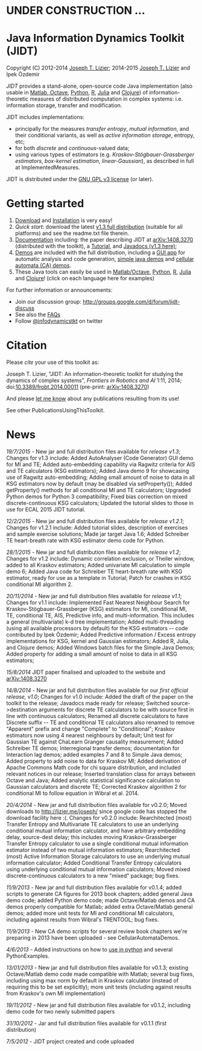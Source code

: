 # UNDER CONSTRUCTION ...

# Java Information Dynamics Toolkit (JIDT)

Copyright (C) 2012-2014 [Joseph T. Lizier](http://lizier.me/joseph/); 2014-2015 [Joseph T. Lizier](http://lizier.me/joseph/) and Ipek Özdemir

*JIDT* provides a stand-alone, open-source code Java implementation (also usable in [Matlab, Octave](UseInOctaveMatlab.md), [Python](UseInPython.md), [R](UseInR.md), [Julia](UseInJulia.md) and [Clojure](UseInClojure.md)) of information-theoretic measures of distributed computation in complex systems: i.e. information storage, transfer and modification.

JIDT includes implementations:
 * principally for the measures *transfer entropy*, *mutual information*, and their conditional variants, as well as *active information storage*, entropy, etc;
 * for both _discrete_ and _continuous_-valued data;
 * using various types of estimators (e.g. _Kraskov-Stögbauer-Grassberger estimators_, _box-kernel estimation_, _linear-Gaussian_),
as described in full at ImplementedMeasures.

JIDT is distributed under the [GNU GPL v3 license](http://www.gnu.org/licenses/gpl.html) (or later).

# Getting started

 1. [Download](Downloads.md) and [Installation](Installation.md) is very easy!
   1. _Quick start_: download the latest [v1.3 full distribution](http://lizier.me/joseph/software/jidt/download.php?file=infodynamics-dist-1.3.zip) (suitable for all platforms) and see the readme.txt file therein.
 1. [Documentation](Documentation.md) including: the paper describing JIDT at [arXiv:1408.3270](http://arxiv.org/abs/1408.3270) (distributed with the toolkit), a [Tutorial](Tutorial.md), and [Javadocs (v1.3 here)](http://lizier.me/joseph/software/jidt/javadocs/v1.3/);
 1. [Demos](Demos.md) are included with the full distribution, including a [GUI app](AutoAnalyser.md) for automatic analysis and code generation, [simple java demos](SimpleJavaExamples.md) and [cellular automata (CA) demos](CellularAutomataDemos.md).
  1. These Java tools can easily be used in [Matlab/Octave](OctaveMatlabExamples.md), [Python](PythonExamples.md), [R](R_Examples.md), [Julia](JuliaExamples.md) and [Clojure](Clojure_Examples.md)! (click on each language here for examples)

For further information or announcements:
 * Join our discussion group: http://groups.google.com/d/forum/jidt-discuss
 * See also the [FAQs](FAQs.md)
 * Follow [@infodynamicstkt](http://twitter.com/infodynamicstkt) on twitter

# Citation

Please *cite* your use of this toolkit as:

Joseph T. Lizier, "JIDT: An information-theoretic toolkit for studying the dynamics of complex systems", _Frontiers in Robotics and AI_ 1:11, 2014; doi:[10.3389/frobt.2014.00011](http://dx.doi.org/10.3389/frobt.2014.00011) (pre-print: [arXiv:1408.3270](http://arxiv.org/abs/1408.3270))

And please [let me know](mailto:joseph.lizier_AT_gmail.com.md) about any publications resulting from its use!

See other PublicationsUsingThisToolkit.

# News

_19/7/2015_ - New jar and full distribution files available for *release v1.3*; Changes for v1.3 include:
Added AutoAnalyser (Code Generator) GUI demo for MI and TE;
Added auto-embedding capability via Ragwitz criteria for AIS and TE calculators (KSG estimators);
Added Java demo 9 for showcasing use of Ragwitz auto-embedding;
Adding small amount of noise to data in all KSG estimators now by default (may be disabled via setProperty());
Added getProperty() methods for all conditional MI and TE calculators;
Upgraded Python demos for Python 3 compatibility;
Fixed bias correction on mixed discrete-continuous KSG calculators;
Updated the tutorial slides to those in use for ECAL 2015 JIDT tutorial.

_12/2/2015_ - New jar and full distribution files available for *release v1.2.1*; Changes for v1.2.1 include:
Added tutorial slides, description of exercises and sample exercise solutions;
Made jar target Java 1.6;
Added Schreiber TE heart-breath rate with KSG estimator demo code for Python.

_28/1/2015_ - New jar and full distribution files available for *release v1.2*; Changes for v1.2 include:
Dynamic correlation exclusion, or Theiler window, added to all Kraskov estimators;
Added univariate MI calculation to simple demo 6;
Added Java code for Schreiber TE heart-breath rate with KSG estimator, ready for use as a template in Tutorial;
Patch for crashes in KSG conditional MI algorithm 2.

_20/11/2014_ - New jar and full distribution files available for *release v1.1*; Changes for v1.1 include:
Implemented Fast Nearest Neighbour Search for Kraskov-Stögbauer-Grassberger (KSG) estimators for MI, conditional MI, TE, conditional TE, AIS, Predictive info, and multi-information. This includes a general (multivariate) k-d tree implementation;
Added multi-threading (using all available processors by default) for the KSG estimators -- code contributed by Ipek Özdemir;
Added Predictive information / Excess entropy implementations for KSG, kernel and Gaussian estimators;
Added R, Julia, and Clojure demos;
Added Windows batch files for the Simple Java Demos;
Added property for adding a small amount of noise to data in all KSG estimators;

_15/8/2014_ JIDT paper finalised and uploaded to the website and [arXiv:1408.3270](http://arxiv.org/abs/1408.3270)

_14/8/2014_ - New jar and full distribution files available for our *first official release, v1.0*; Changes for v1.0 include: Added the draft of the paper on the toolkit to the release;
Javadocs made ready for release;
Switched source->destination arguments for discrete TE calculators to be with source first in line with continuous calculators;
Renamed all discrete calculators to have Discrete suffix -- TE and conditional TE calculators also renamed to remove "Apparent" prefix and change "Complete" to "Conditional";
Kraskov estimators now using 4 nearest neighbours by default;
Unit test for Gaussian TE against ChaLearn Granger causality measurement;
Added Schreiber TE demos; Interregional transfer demos; documentation for Interaction lag demos; added examples 7 and 8 to Simple Java demos;
Added property to add noise to data for Kraskov MI;
Added derivation of Apache Commons Math code for chi square distribution, and included relevant notices in our release;
Inserted translation class for arrays between Octave and Java;
Added analytic statistical significance calculation to Gaussian calculators and discrete TE;
Corrected Kraskov algorithm 2 for conditional MI to follow equation in Wibral et al. 2014.

_20/4/2014_ - New jar and full distribution files available for v0.2.0; Moved downloads to http://lizier.me/joseph/ since google code has stopped the download facility here :(. Changes for v0.2.0 include: Rearchitected (most) Transfer Entropy and Multivariate TE calculators to use an underlying conditional mutual information calculator, and have arbitrary embedding delay, source-dest delay; this includes moving Kraskov-Grassberger Transfer Entropy calculator to use a single conditional mutual information estimator instead of two mutual information estimators; Rearchitected (most) Active Information Storage calculators to use an underlying mutual information calculator; Added Conditional Transfer Entropy calculators using underlying conditional mutual information calculators; Moved mixed discrete-continuous calculators to a new "mixed" package; bug fixes.

_11/9/2013_ - New jar and full distribution files available for v0.1.4; added scripts to generate CA figures for 2013 book chapters; added general Java demo code; added Python demo code; made Octave/Matlab demos and CA demos properly compatible for Matlab; added extra Octave/Matlab general demos; added more unit tests for MI and conditional MI calculators, including against results from Wibral's TRENTOOL; bug fixes.

_11/9/2013_ - New CA demo scripts for several review book chapters we're preparing in 2013 have been uploaded - see CellularAutomataDemos.

_4/6/2013_ - Added instructions on how to [use in python](UseInPython.md) and several PythonExamples.

_13/01/2013_ - New jar and full distribution files available for v0.1.3; existing Octave/Matlab demo code made compatible with Matlab; several bug fixes, including using max norm by default in Kraskov calculator (instead of requiring this to be set explicitly); more unit tests (including against results from Kraskov's own MI implementation)

_19/11/2012_ - New jar and full distribution files available for v0.1.2, including demo code for two newly submitted papers

_31/10/2012_ - Jar and full distribution files available for v0.1.1 (first distribution)

_7/5/2012_ - JIDT project created and code uploaded
